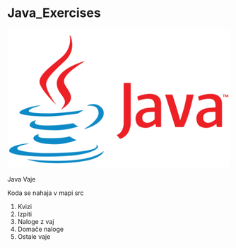 # Java_Exercises

![Java Logo](java_logo.png)

Java Vaje
<p>Koda se nahaja v mapi src</p>
<ol>
    <li>Kvizi</li>
    <li>Izpiti</li>
    <li>Naloge z vaj</li>
    <li>Domače naloge</li>
    <li>Ostale vaje</li>
</ol>


